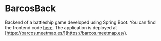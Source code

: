 # BarcosBack
Backend of a battleship game developed using Spring Boot. You can find the frontend code [here](https://github.com/AntonioSoto01/BarcosFront). The application is deployed at [https://barcos.meetmap.es/](https://barcos.meetmap.es/).

